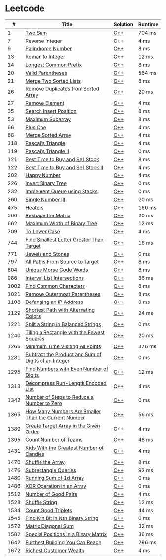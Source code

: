 # Leetcode

| # | Title | Solution | Runtime |
|---| ----- | -------- | ------- |
|1|[ Two Sum](https://leetcode.com/problems/two-sum/)|[C++](./solutions/1.%20Two%20Sum.cpp)|704 ms|
|7|[ Reverse Integer](https://leetcode.com/problems/reverse-integer/)|[C++](./solutions/7.%20Reverse%20Integer.cpp)|4 ms|
|9|[ Palindrome Number](https://leetcode.com/problems/palindrome-number/)|[C++](./solutions/9.%20Palindrome%20Number.cpp)|8 ms|
|13|[ Roman to Integer](https://leetcode.com/problems/roman-to-integer/)|[C++](./solutions/13.%20Roman%20to%20Integer.cpp)|12 ms|
|14|[ Longest Common Prefix](https://leetcode.com/problems/longest-common-prefix/)|[C++](./solutions/14.%20Longest%20Common%20Prefix.cpp)|8 ms|
|20|[ Valid Parentheses](https://leetcode.com/problems/valid-parentheses/)|[C++](./solutions/20.%20Valid%20Parentheses.cpp)|564 ms|
|21|[ Merge Two Sorted Lists](https://leetcode.com/problems/merge-two-sorted-lists/)|[C++](./solutions/21.%20Merge%20Two%20Sorted%20Lists.cpp)|8 ms|
|26|[ Remove Duplicates from Sorted Array](https://leetcode.com/problems/remove-duplicates-from-sorted-array/)|[C++](./solutions/26.%20Remove%20Duplicates%20from%20Sorted%20Array.cpp)|20 ms|
|27|[ Remove Element](https://leetcode.com/problems/remove-element/)|[C++](./solutions/27.%20Remove%20Element.cpp)|4 ms|
|35|[ Search Insert Position](https://leetcode.com/problems/search-insert-position/)|[C++](./solutions/35.%20Search%20Insert%20Position.cpp)|8 ms|
|53|[ Maximum Subarray](https://leetcode.com/problems/maximum-subarray/)|[C++](./solutions/53.%20Maximum%20Subarray.cpp)|8 ms|
|66|[ Plus One](https://leetcode.com/problems/plus-one/)|[C++](./solutions/66.%20Plus%20One.cpp)|4 ms|
|88|[ Merge Sorted Array](https://leetcode.com/problems/merge-sorted-array/)|[C++](./solutions/88.%20Merge%20Sorted%20Array.cpp)|4 ms|
|118|[ Pascal's Triangle](https://leetcode.com/problems/pascals-triangle/)|[C++](./solutions/118.%20Pascal's%20Triangle.cpp)|4 ms|
|119|[ Pascal's Triangle II](https://leetcode.com/problems/pascals-triangle-ii/)|[C++](./solutions/119.%20Pascal's%20Triangle%20II.cpp)|0 ms|
|121|[ Best Time to Buy and Sell Stock](https://leetcode.com/problems/best-time-to-buy-and-sell-stock/)|[C++](./solutions/121.%20Best%20Time%20to%20Buy%20and%20Sell%20Stock.cpp)|8 ms|
|122|[ Best Time to Buy and Sell Stock II](https://leetcode.com/problems/best-time-to-buy-and-sell-stock-ii/)|[C++](./solutions/122.%20Best%20Time%20to%20Buy%20and%20Sell%20Stock%20II.cpp)|4 ms|
|202|[ Happy Number](https://leetcode.com/problems/happy-number/)|[C++](./solutions/202.%20Happy%20Number.cpp)|4 ms|
|226|[ Invert Binary Tree](https://leetcode.com/problems/invert-binary-tree/)|[C++](./solutions/226.%20Invert%20Binary%20Tree.cpp)|0 ms|
|232|[ Implement Queue using Stacks](https://leetcode.com/problems/implement-queue-using-stacks/)|[C++](./solutions/232.%20Implement%20Queue%20using%20Stacks.cpp)|0 ms|
|260|[ Single Number III](https://leetcode.com/problems/single-number-iii/)|[C++](./solutions/260.%20Single%20Number%20III.cpp)|20 ms|
|475|[ Heaters](https://leetcode.com/problems/heaters/)|[C++](./solutions/475.%20Heaters.cpp)|160 ms|
|566|[ Reshape the Matrix](https://leetcode.com/problems/reshape-the-matrix/)|[C++](./solutions/566.%20Reshape%20the%20Matrix.cpp)|20 ms|
|662|[ Maximum Width of Binary Tree](https://leetcode.com/problems/maximum-width-of-binary-tree/)|[C++](./solutions/662.%20Maximum%20Width%20of%20Binary%20Tree.cpp)|12 ms|
|709|[ To Lower Case](https://leetcode.com/problems/to-lower-case/)|[C++](./solutions/709.%20To%20Lower%20Case.cpp)|4 ms|
|744|[ Find Smallest Letter Greater Than Target](https://leetcode.com/problems/find-smallest-letter-greater-than-target/)|[C++](./solutions/744.%20Find%20Smallest%20Letter%20Greater%20Than%20Target.cpp)|16 ms|
|771|[ Jewels and Stones](https://leetcode.com/problems/jewels-and-stones/)|[C++](./solutions/771.%20Jewels%20and%20Stones.cpp)|0 ms|
|797|[ All Paths From Source to Target](https://leetcode.com/problems/all-paths-from-source-to-target/)|[C++](./solutions/797.%20All%20Paths%20From%20Source%20to%20Target.cpp)|8 ms|
|804|[ Unique Morse Code Words](https://leetcode.com/problems/unique-morse-code-words/)|[C++](./solutions/804.%20Unique%20Morse%20Code%20Words.cpp)|8 ms|
|986|[ Interval List Intersections](https://leetcode.com/problems/interval-list-intersections/)|[C++](./solutions/986.%20Interval%20List%20Intersections.cpp)|36 ms|
|1002|[ Find Common Characters](https://leetcode.com/problems/find-common-characters/)|[C++](./solutions/1002.%20Find%20Common%20Characters.cpp)|8 ms|
|1021|[ Remove Outermost Parentheses](https://leetcode.com/problems/remove-outermost-parentheses/)|[C++](./solutions/1021.%20Remove%20Outermost%20Parentheses.cpp)|8 ms|
|1108|[ Defanging an IP Address](https://leetcode.com/problems/defanging-an-ip-address/)|[C++](./solutions/1108.%20Defanging%20an%20IP%20Address.cpp)|0 ms|
|1129|[ Shortest Path with Alternating Colors](https://leetcode.com/problems/shortest-path-with-alternating-colors/)|[C++](./solutions/1129.%20Shortest%20Path%20with%20Alternating%20Colors.cpp)|24 ms|
|1221|[ Split a String in Balanced Strings](https://leetcode.com/problems/split-a-string-in-balanced-strings/)|[C++](./solutions/1221.%20Split%20a%20String%20in%20Balanced%20Strings.cpp)|0 ms|
|1240|[ Tiling a Rectangle with the Fewest Squares](https://leetcode.com/problems/tiling-a-rectangle-with-the-fewest-squares/)|[C++](./solutions/1240.%20Tiling%20a%20Rectangle%20with%20the%20Fewest%20Squares.cpp)|20 ms|
|1266|[ Minimum Time Visiting All Points](https://leetcode.com/problems/minimum-time-visiting-all-points/)|[C++](./solutions/1266.%20Minimum%20Time%20Visiting%20All%20Points.cpp)|376 ms|
|1281|[ Subtract the Product and Sum of Digits of an Integer](https://leetcode.com/problems/subtract-the-product-and-sum-of-digits-of-an-integer/)|[C++](./solutions/1281.%20Subtract%20the%20Product%20and%20Sum%20of%20Digits%20of%20an%20Integer.cpp)|0 ms|
|1295|[ Find Numbers with Even Number of Digits](https://leetcode.com/problems/find-numbers-with-even-number-of-digits/)|[C++](./solutions/1295.%20Find%20Numbers%20with%20Even%20Number%20of%20Digits.cpp)|12 ms|
|1313|[ Decompress Run-Length Encoded List](https://leetcode.com/problems/decompress-run-length-encoded-list/)|[C++](./solutions/1313.%20Decompress%20Run-Length%20Encoded%20List.cpp)|4 ms|
|1342|[ Number of Steps to Reduce a Number to Zero](https://leetcode.com/problems/number-of-steps-to-reduce-a-number-to-zero/)|[C++](./solutions/1342.%20Number%20of%20Steps%20to%20Reduce%20a%20Number%20to%20Zero.cpp)|0 ms|
|1365|[ How Many Numbers Are Smaller Than the Current Number](https://leetcode.com/problems/how-many-numbers-are-smaller-than-the-current-number/)|[C++](./solutions/1365.%20How%20Many%20Numbers%20Are%20Smaller%20Than%20the%20Current%20Number.cpp)|56 ms|
|1389|[ Create Target Array in the Given Order](https://leetcode.com/problems/create-target-array-in-the-given-order/)|[C++](./solutions/1389.%20Create%20Target%20Array%20in%20the%20Given%20Order.cpp)|4 ms|
|1395|[ Count Number of Teams](https://leetcode.com/problems/count-number-of-teams/)|[C++](./solutions/1395.%20Count%20Number%20of%20Teams.cpp)|48 ms|
|1431|[ Kids With the Greatest Number of Candies](https://leetcode.com/problems/kids-with-the-greatest-number-of-candies/)|[C++](./solutions/1431.%20Kids%20With%20the%20Greatest%20Number%20of%20Candies.cpp)|4 ms|
|1470|[ Shuffle the Array](https://leetcode.com/problems/shuffle-the-array/)|[C++](./solutions/1470.%20Shuffle%20the%20Array.cpp)|8 ms|
|1476|[ Subrectangle Queries](https://leetcode.com/problems/subrectangle-queries/)|[C++](./solutions/1476.%20Subrectangle%20Queries.cpp)|92 ms|
|1480|[ Running Sum of 1d Array](https://leetcode.com/problems/running-sum-of-1d-array/)|[C++](./solutions/1480.%20Running%20Sum%20of%201d%20Array.cpp)|0 ms|
|1486|[ XOR Operation in an Array](https://leetcode.com/problems/xor-operation-in-an-array/)|[C++](./solutions/1486.%20XOR%20Operation%20in%20an%20Array.cpp)|0 ms|
|1512|[ Number of Good Pairs](https://leetcode.com/problems/number-of-good-pairs/)|[C++](./solutions/1512.%20Number%20of%20Good%20Pairs.cpp)|4 ms|
|1528|[ Shuffle String](https://leetcode.com/problems/shuffle-string/)|[C++](./solutions/1528.%20Shuffle%20String.cpp)|12 ms|
|1534|[ Count Good Triplets](https://leetcode.com/problems/count-good-triplets/)|[C++](./solutions/1534.%20Count%20Good%20Triplets.cpp)|44 ms|
|1545|[ Find Kth Bit in Nth Binary String](https://leetcode.com/problems/find-kth-bit-in-nth-binary-string/)|[C++](./solutions/1545.%20Find%20Kth%20Bit%20in%20Nth%20Binary%20String.cpp)|0 ms|
|1572|[ Matrix Diagonal Sum](https://leetcode.com/problems/matrix-diagonal-sum/)|[C++](./solutions/1572.%20Matrix%20Diagonal%20Sum.cpp)|32 ms|
|1582|[ Special Positions in a Binary Matrix](https://leetcode.com/problems/special-positions-in-a-binary-matrix/)|[C++](./solutions/1582.%20Special%20Positions%20in%20a%20Binary%20Matrix.cpp)|36 ms|
|1642|[ Furthest Building You Can Reach](https://leetcode.com/problems/furthest-building-you-can-reach/)|[C++](./solutions/1642.%20Furthest%20Building%20You%20Can%20Reach.cpp)|296 ms|
|1672|[ Richest Customer Wealth](https://leetcode.com/problems/richest-customer-wealth/)|[C++](./solutions/1672.%20Richest%20Customer%20Wealth.cpp)|4 ms|
